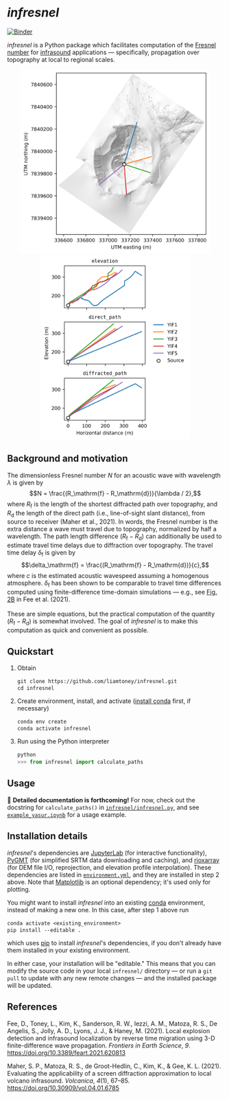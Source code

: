# *infresnel*

[![Binder](https://mybinder.org/badge_logo.svg)](https://mybinder.org/v2/gh/liamtoney/infresnel/binder?labpath=example_yasur.ipynb)

*infresnel* is a Python package which facilitates computation of the
[Fresnel number](https://en.wikipedia.org/wiki/Fresnel_number) for
[infrasound](https://en.wikipedia.org/wiki/Infrasound) applications — specifically,
propagation over topography at local to regional scales.

<p align="middle">
  <img src="example_figures/yasur_dem_paths.png" height="430"/>
  <img src="example_figures/yasur_path_comparison.png" height="430"/>
</p>

## Background and motivation

The dimensionless Fresnel number $N$ for an acoustic wave with wavelength $\lambda$ is
given by $$N = \frac{(R_\mathrm{f} - R_\mathrm{d})}{\lambda / 2},$$ where $R_\mathrm{f}$
is the length of the shortest diffracted path over topography, and $R_\mathrm{d}$ the
length of the direct path (i.e., line-of-sight slant distance), from source to receiver
(Maher et al., 2021). In words, the Fresnel number is the extra distance a wave must
travel due to topography, normalized by half a wavelength. The path length difference
$(R_\mathrm{f} - R_\mathrm{d})$ can additionally be used to estimate travel time delays
due to diffraction over topography. The travel time delay $\delta_\mathrm{f}$ is given
by $$\delta_\mathrm{f} = \frac{(R_\mathrm{f} - R_\mathrm{d})}{c},$$ where $c$ is the
estimated acoustic wavespeed assuming a homogenous atmosphere. $\delta_\mathrm{f}$ has
been shown to be comparable to travel time differences computed using finite-difference
time-domain simulations — e.g., see
[Fig. 2B](https://www.frontiersin.org/files/Articles/620813/feart-09-620813-HTML-r1/image_m/feart-09-620813-g002.jpg)
in Fee et al. (2021).<br>
<br>
These are simple equations, but the practical computation of the quantity
$(R_\mathrm{f} - R_\mathrm{d})$ is somewhat involved. The goal of *infresnel* is to make
this computation as quick and convenient as possible.

## Quickstart

1. Obtain
   ```
   git clone https://github.com/liamtoney/infresnel.git
   cd infresnel
   ```

2. Create environment, install, and activate
   ([install conda](https://conda.io/projects/conda/en/latest/user-guide/install/index.html)
   first, if necessary)
   ```
   conda env create
   conda activate infresnel
   ```

3. Run using the Python interpreter
   ```python
   python
   >>> from infresnel import calculate_paths
   ```

## Usage

🚧 **Detailed documentation is forthcoming!** For now, check out the docstring for
`calculate_paths()` in [`infresnel/infresnel.py`](infresnel/infresnel.py), and see
[`example_yasur.ipynb`](example_yasur.ipynb) for a usage example.

## Installation details

*infresnel*'s dependencies are
[JupyterLab](https://jupyterlab.readthedocs.io/en/stable/) (for interactive
functionality), [PyGMT](https://www.pygmt.org/latest/) (for simplified SRTM data
downloading and caching), and [rioxarray](https://corteva.github.io/rioxarray/stable/)
(for DEM file I/O, reprojection, and elevation profile interpolation). These
dependencies are listed in [`environment.yml`](environment.yml), and they are
installed in step 2 above. Note that [Matplotlib](https://matplotlib.org/) is an
optional dependency; it's used only for plotting.

You might want to install *infresnel* into an existing
[conda](https://docs.conda.io/en/latest/) environment, instead of making a new one. In
this case, after step 1 above run
```
conda activate <existing_environment>
pip install --editable .
```
which uses [pip](https://pip.pypa.io/en/stable/) to install *infresnel*'s dependencies,
if you don't already have them installed in your existing environment.

In either case, your installation will be "editable." This means that you can modify the
source code in your local `infresnel/` directory — or run a `git pull` to update with
any new remote changes — and the installed package will be updated.

## References

Fee, D., Toney, L., Kim, K., Sanderson, R. W., Iezzi, A. M., Matoza, R. S., De Angelis,
S., Jolly, A. D., Lyons, J. J., & Haney, M. (2021). Local explosion detection and
infrasound localization by reverse time migration using 3-D finite-difference wave
propagation. *Frontiers in Earth Science*, *9*.
https://doi.org/10.3389/feart.2021.620813

Maher, S. P., Matoza, R. S., de Groot-Hedlin, C., Kim, K., & Gee, K. L. (2021).
Evaluating the applicability of a screen diffraction approximation to local volcano
infrasound. *Volcanica*, *4*(1), 67–85. https://doi.org/10.30909/vol.04.01.6785
